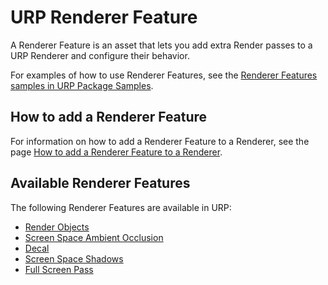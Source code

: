 # URP Renderer Feature

A Renderer Feature is an asset that lets you add extra Render passes to a URP Renderer and configure their behavior.

For examples of how to use Renderer Features, see the [Renderer Features samples in URP Package Samples](package-sample-urp-package-samples.md#renderer-features).

## How to add a Renderer Feature

For information on how to add a Renderer Feature to a Renderer, see the page [How to add a Renderer Feature to a Renderer](urp-renderer-feature-how-to-add.md).

## Available Renderer Features

The following Renderer Features are available in URP:

* [Render Objects](renderer-features/renderer-feature-render-objects.md)
* [Screen Space Ambient Occlusion](post-processing-ssao.md)
* [Decal](renderer-feature-decal.md)
* [Screen Space Shadows](renderer-feature-screen-space-shadows.md)
* [Full Screen Pass](renderer-features/renderer-feature-full-screen-pass.md)
